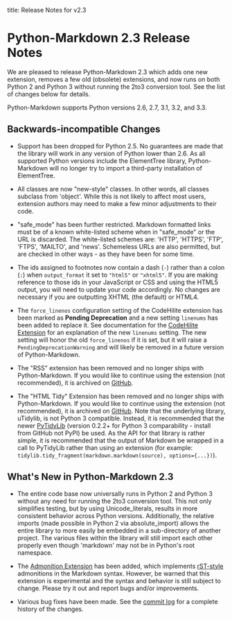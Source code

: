 title:      Release Notes for v2.3

Python-Markdown 2.3 Release Notes
=================================

We are pleased to release Python-Markdown 2.3 which adds one new extension,
removes a few old (obsolete) extensions, and now runs on both Python 2 and
Python 3 without running the 2to3 conversion tool. See the list of changes
below for details.

Python-Markdown supports Python versions 2.6, 2.7, 3.1, 3.2, and 3.3.

Backwards-incompatible Changes
------------------------------

* Support has been dropped for Python 2.5. No guarantees are made that the
library will work in any version of Python lower than 2.6. As all supported
Python versions include the ElementTree library, Python-Markdown will no
longer try to import a third-party installation of ElementTree.

* All classes are now "new-style" classes. In other words, all classes
subclass from 'object'. While this is not likely to affect most users,
extension authors may need to make a few minor adjustments to their code.

* "safe_mode" has been further restricted. Markdown formatted links must be
of a known white-listed scheme when in "safe_mode" or the URL is discarded.
The white-listed schemes are: 'HTTP', 'HTTPS', 'FTP', 'FTPS', 'MAILTO', and
'news'. Schemeless URLs are also permitted, but are checked in other ways -
as they have been for some time.

* The ids assigned to footnotes now contain a dash (`-`) rather than a colon
(`:`) when `output_format` it set to `"html5"` or `"xhtml5"`. If you are making
reference to those ids in your JavaScript or CSS and using the HTML5 output,
you will need to update your code accordingly. No changes are necessary if
you are outputting XHTML (the default) or HTML4.

* The `force_linenos` configuration setting of the CodeHilite extension has been
marked as **Pending Deprecation** and a new setting `linenums` has been added to
replace it. See documentation for the [CodeHilite Extension] for an explanation
of the new `linenums` setting. The new setting will honor the old
`force_linenos` if it is set, but it will raise a `PendingDeprecationWarning`
and will likely be removed in a future version of Python-Markdown.

[CodeHilite Extension]: ../extensions/code_hilite.md

* The "RSS" extension has been removed and no longer ships with Python-Markdown.
If you would like to continue using the extension (not recommended), it is
archived on [GitHub](https://gist.github.com/waylan/4773365).

* The "HTML Tidy" Extension has been removed and no longer ships with Python-Markdown.
If you would like to continue using the extension (not recommended), it is
archived on [GitHub](https://gist.github.com/waylan/5152650). Note that the
underlying library, uTidylib, is not Python 3 compatible. Instead, it is
recommended that the newer [PyTidyLib] (version 0.2.2+ for Python 3
comparability - install from GitHub not PyPI) be used. As the API for that
library is rather simple, it is recommended that the output of Markdown be
wrapped in a call to PyTidyLib rather than using an extension (for example:
`tidylib.tidy_fragment(markdown.markdown(source), options={...})`).

[PyTidyLib]: http://countergram.com/open-source/pytidylib

What's New in Python-Markdown 2.3
---------------------------------

* The entire code base now universally runs in Python 2 and Python 3 without
any need for running the 2to3 conversion tool. This not only simplifies testing,
but by using Unicode_literals, results in more consistent behavior across
Python versions. Additionally, the relative imports (made possible in Python 2
via absolute_import) allows the entire library to more easily be embedded in a
sub-directory of another project. The various files within the library will
still import each other properly even though 'markdown' may not be in Python's
root namespace.

* The [Admonition Extension] has been added, which implements [rST-style][rST]
admonitions in the Markdown syntax. However, be warned that this extension
is experimental and the syntax and behavior is still subject to change. Please
try it out and report bugs and/or improvements.

[Admonition Extension]: ../extensions/admonition.md
[rST]: http://docutils.sourceforge.net/docs/ref/rst/directives.html#specific-admonitions

* Various bug fixes have been made.  See the
[commit log](https://github.com/Python-Markdown/markdown/commits/master)
for a complete history of the changes.
